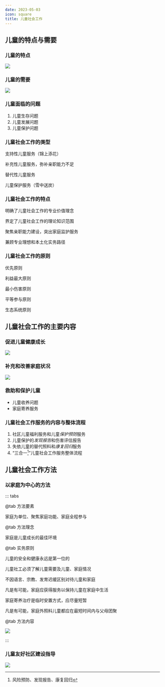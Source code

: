 ```yaml
---
date: 2023-05-03
icon: square
title: 儿童社会工作
---
```


## 儿童的特点与需要

### 儿童的特点<Badge text="必考" type="warning" />

![](https://file.iglooblog.top/social/儿童的特点.png)

### 儿童的需要<Badge text="必考" type="warning" />

![](https://file.iglooblog.top/social/儿童的需要.png)

### 儿童面临的问题<Badge text="了解" type="tip" />

1. 儿童生存问题
2. 儿童发展问题
3. 儿童保护问题

### 儿童社会工作的类型<Badge text="必考" type="warning" />

支持性儿童服务（锦上添花）

补充性儿童服务，弥补亲职能力不足

替代性儿童服务

儿童保护服务（雪中送炭）

### 儿童社会工作的特点<Badge text="了解" type="tip" />

明确了儿童社会工作的专业价值理念

界定了儿童社会工作的理论知识范围

聚焦亲职能力建设，突出家庭监护服务

兼顾专业理想和本土化实务路径

### 儿童社会工作的原则<Badge text="必考" type="warning" />

优先原则

利益最大原则

最小伤害原则

平等参与原则

生态系统原则

## 儿童社会工作的主要内容

### 促进儿童健康成长<Badge text="必考" type="warning" />

![](https://file.iglooblog.top/social/促进儿童健康成长.svg)

### 补充和改善家庭状况<Badge text="了解" type="tip" />

![](https://file.iglooblog.top/social/补充和改善家庭状况.png)

### 救助和保护儿童<Badge text="必考" type="warning" />

- 儿童收养问题
- 家庭寄养服务

### 儿童社会工作服务的内容与整体流程<Badge text="了解" type="tip" />

1. 社区儿童福利服务和儿童*保护预防*服务
2. 儿童保护的*发现报告*和伤害评估报告
3. 失依儿童的替代照料和*康复回归*服务
4. “三合一[^1]”儿童社会工作服务整体流程

## 儿童社会工作方法

### 以家庭为中心的方法<Badge text="必考" type="warning" />

::: tabs

@tab 方法要素

家庭为单位、聚焦家庭功能、家庭全程参与

@tab 方法理念

家庭是儿童成长的最佳环境

@tab 实务原则

儿童的安全和健康永远是第一位的

儿童社工必须了解儿童需要及儿童、家庭情况

不因语言、宗教、发育迟缓区别对待儿童和家庭

凡是有可能，家庭应获得服务以保持儿童在家庭中生活

家庭寄养治疗是临时安置方式，应尽量短暂

凡是有可能，家庭外照料儿童都应在最短时间内与父母团聚

@tab 方法内容

![](https://file.iglooblog.top/social/以家庭为中心的方法.svg)

:::

### 儿童友好社区建设指导<Badge text="必考" type="warning" />

![](https://file.iglooblog.top/social/儿童友好社区建设指导.svg)

[^1]:风险预防、发现报告、康复回归